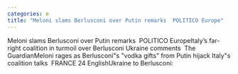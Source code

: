 ```yaml
---
categories: e
title: "Meloni slams Berlusconi over Putin remarks  POLITICO Europe"
---
```

Meloni slams Berlusconi over Putin remarks&nbsp;&nbsp;POLITICO EuropeItaly’s far-right coalition in turmoil over Berlusconi Ukraine comments&nbsp;&nbsp;The GuardianMeloni rages as Berlusconi"s "vodka gifts" from Putin hijack Italy"s coalition talks&nbsp;&nbsp;FRANCE 24 EnglishUkraine to Berlusconi: 
